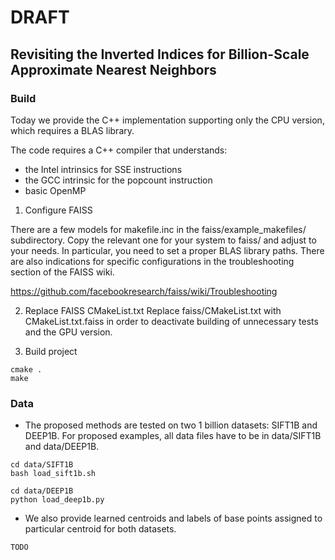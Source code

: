 # DRAFT

## Revisiting the Inverted Indices for Billion-Scale Approximate Nearest Neighbors


### Build
Today we provide the C++ implementation supporting only the CPU version, 
which requires a BLAS library. 

The code requires a C++ compiler that understands:
- the Intel intrinsics for SSE instructions
- the GCC intrinsic for the popcount instruction
- basic OpenMP

1) Configure FAISS

There are a few models for makefile.inc in the faiss/example_makefiles/
subdirectory. Copy the relevant one for your system to faiss/ and adjust to your
needs. In particular, you need to set a proper BLAS library paths. 
There are also indications for specific configurations in the
troubleshooting section of the FAISS wiki.

https://github.com/facebookresearch/faiss/wiki/Troubleshooting

2) Replace FAISS CMakeList.txt 
Replace faiss/CMakeList.txt with CMakeList.txt.faiss in order to 
deactivate building of unnecessary tests and the GPU version.   

3) Build project
```
cmake .
make
```

### Data
- The proposed methods are tested on two 1 billion datasets: SIFT1B and DEEP1B. 
For proposed examples, all data files have to be in data/SIFT1B and data/DEEP1B.
```
cd data/SIFT1B
bash load_sift1b.sh
```
```
cd data/DEEP1B
python load_deep1b.py
```
- We also provide learned centroids and 
labels of base points assigned to particular centroid for both datasets. 
```
TODO
```


 

